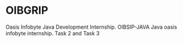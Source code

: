 # OIBGRIP
Oasis Infobyte Java Development Internship.
OIBSIP-JAVA
Java oasis infobyte internship. Task 2 and Task 3
